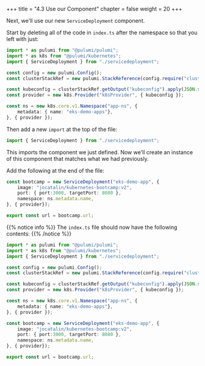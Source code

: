 +++
title = "4.3 Use our Component"
chapter = false
weight = 20
+++

Next, we'll use our new `ServiceDeployment` component.

Start by deleting all of the code in `index.ts` after the namespace so that you left with just:

```ts
import * as pulumi from "@pulumi/pulumi";
import * as k8s from "@pulumi/kubernetes";
import { ServiceDeployment } from "./servicedeployment";

const config = new pulumi.Config();
const clusterStackRef = new pulumi.StackReference(config.require("clusterStackRef"));

const kubeconfig = clusterStackRef.getOutput("kubeconfig").apply(JSON.stringify);
const provider = new k8s.Provider("k8sProvider", { kubeconfig });

const ns = new k8s.core.v1.Namespace("app-ns", {
    metadata: { name: "eks-demo-apps"},
}, { provider });
```

Then add a new `import` at the top of the file:

```ts
import { ServiceDeployment } from "./servicedeployment";
```

This imports the component we just defined.  Now we'll create an instance of this component that matches what we had previously.

Add the following at the end of the file:

```ts
const bootcamp = new ServiceDeployment("eks-demo-app", {
    image: "jocatalin/kubernetes-bootcamp:v2",
    port: { port:3000, targetPort: 8080 },
    namespace: ns.metadata.name,
}, { provider});

export const url = bootcamp.url;
```

{{% notice info %}}
The `index.ts` file should now have the following contents:
{{% /notice %}}
```typescript
import * as pulumi from "@pulumi/pulumi";
import * as k8s from "@pulumi/kubernetes";
import { ServiceDeployment } from "./servicedeployment";

const config = new pulumi.Config();
const clusterStackRef = new pulumi.StackReference(config.require("clusterStackRef"));

const kubeconfig = clusterStackRef.getOutput("kubeconfig").apply(JSON.stringify);
const provider = new k8s.Provider("k8sProvider", { kubeconfig });

const ns = new k8s.core.v1.Namespace("app-ns", {
    metadata: { name: "eks-demo-apps"},
}, { provider });

const bootcamp = new ServiceDeployment("eks-demo-app", {
    image: "jocatalin/kubernetes-bootcamp:v2",
    port: { port:3000, targetPort: 8080 },
    namespace: ns.metadata.name,
}, { provider});

export const url = bootcamp.url;
```
